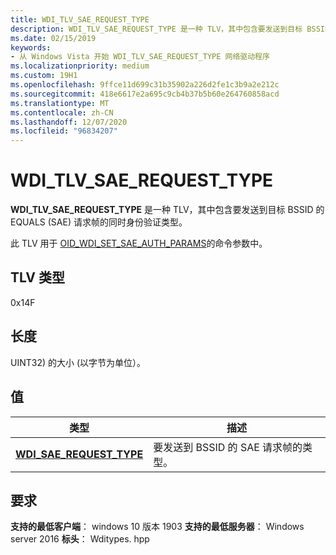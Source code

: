 ```yaml
---
title: WDI_TLV_SAE_REQUEST_TYPE
description: WDI_TLV_SAE_REQUEST_TYPE 是一种 TLV，其中包含要发送到目标 BSSID 的 Equals (SAE) 请求帧的同时身份验证类型。
ms.date: 02/15/2019
keywords:
- 从 Windows Vista 开始 WDI_TLV_SAE_REQUEST_TYPE 网络驱动程序
ms.localizationpriority: medium
ms.custom: 19H1
ms.openlocfilehash: 9ffce11d699c31b35902a226d2fe1c3b9a2e212c
ms.sourcegitcommit: 418e6617e2a695c9cb4b37b5b60e264760858acd
ms.translationtype: MT
ms.contentlocale: zh-CN
ms.lasthandoff: 12/07/2020
ms.locfileid: "96834207"
---
```

# <a name="wdi_tlv_sae_request_type"></a>WDI_TLV_SAE_REQUEST_TYPE

**WDI_TLV_SAE_REQUEST_TYPE** 是一种 TLV，其中包含要发送到目标 BSSID 的 EQUALS (SAE) 请求帧的同时身份验证类型。

此 TLV 用于 [OID_WDI_SET_SAE_AUTH_PARAMS](oid-wdi-set-sae-auth-params.md)的命令参数中。

## <a name="tlv-type"></a>TLV 类型

0x14F

## <a name="length"></a>长度

UINT32) 的大小 (以字节为单位）。

## <a name="values"></a>值

| 类型 | 描述 |
| --- | --- |
| [**WDI_SAE_REQUEST_TYPE**](/windows-hardware/drivers/ddi/wditypes/ne-wditypes-_wdi_sae_request_type) | 要发送到 BSSID 的 SAE 请求帧的类型。 |

## <a name="requirements"></a>要求

**支持的最低客户端**： windows 10 版本 1903 **支持的最低服务器**： Windows server 2016 **标头**： Wditypes. hpp
